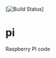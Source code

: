 [![Build Status](http://www.jeffgothelf.com/blog/wp-content/uploads/2011/04/unicorn.jpg)]

pi
==

Raspberry PI code
